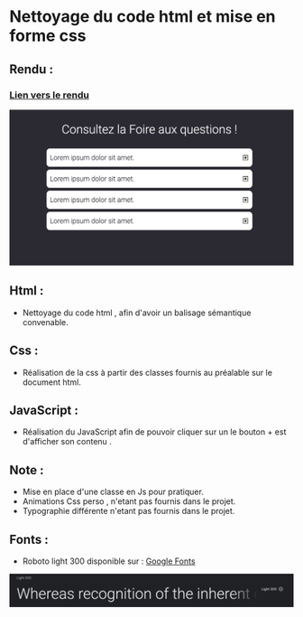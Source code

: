 # Nettoyage du code html et mise en forme css
## Rendu :
###  [Lien vers le rendu](https://lahuts.github.io/faq/)
![test](asset/faq.png)
## Html :
- Nettoyage du code html , afin d'avoir un balisage sémantique
convenable.
## Css :
- Réalisation de la css à partir des classes fournis au préalable sur le document html.

## JavaScript :
- Réalisation du JavaScript afin de pouvoir cliquer sur un le bouton + est d'afficher son contenu .

## Note : 
 - Mise en place d'une classe en Js pour pratiquer.
 - Animations Css perso , n'etant pas fournis dans le projet.
 -  Typographie différente n'etant pas fournis dans le projet.

## Fonts :
 - Roboto light 300 disponible sur : [Google Fonts](https://fonts.google.com/specimen/Roboto?query=roboto)

 ![Roboto](asset/fonts.png)
